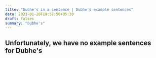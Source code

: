 ```yaml
---
title: "Dubhe's in a sentence | Dubhe's example sentences"
date: 2021-01-20T19:57:50+05:30
draft: falses
summary: "Dubhe's"
---
```

## Unfortunately, we have no example sentences for Dubhe's                 
